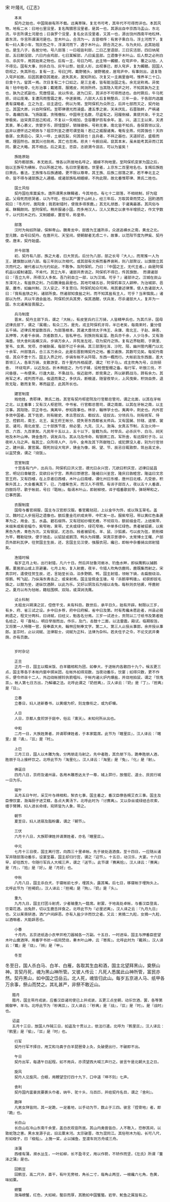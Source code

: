 宋  叶隆礼《辽志》
 



        本末 
        契丹之始也，中国简册有所不载。远夷草昧，复无书可考，其年代不可得而详也。本其风物，地有二水：曰地乜里没里，复名陶猥思没里者，是其一也，其源出自中京西马盂山，东北流，华言所谓土河是也；曰袅罗个没里，复名女古没里者，又其一也，源出饶州西南平地松林，直东流，华言所谓潢河是也。至木叶山，合流为一。古昔相传：有男子乘白马，浮土河而下，复有一妇人乘小车，驾灰色之牛，浮潢河而下，遇于木叶山，顾合流之水，与为夫妇，此其始祖也。是生八子，各居分地，号八部落：一曰祖皆利部，二曰乙室语部，三曰实活部，四曰纳尾部，五曰颠没部，六曰内会鸡部，七曰某解部，八曰奚昷部。立遗像于木叶山，后人祭之必刑白马、杀灰牛，用其始来之物也。后有一主，号曰乃呵，此主特一髑髅，在穹庐中，覆之以毡，人不得见。国有大事，则杀白马、灰牛以祭，始变人形，出视事已，即入穹庐，复为髑髅。因国人窃视之，失其所在。复有一主，号曰呵，戴野猪头，披野猪皮，居穹庐中，有事则出，退复隐入穹庐如故。后因其妻窃其猪皮，遂失其夫，莫知所如。次复又一主画里昏呵，惟养羊二十口，日食十九，留其一焉。次日复有二十口如之。是三主者，皆有能治国之名，余无足称焉。异矣哉！毡中枯骨，化形治事；戴猪首、服猪皮，罔测所终。当其隐入穹庐之时，不知其孰为之主也，孰为之贰副也。荒唐怪诞，讹以传讹，遂为口实，其详亦不可得而诘也。自时厥后，牛马死损，词讼庞淹，复遭风雨雪霜之害，中遂衰微。八部大人后复稍整兵，三年一会，于各部内选雄勇有谋略者，立之为主，旧主退位，例以为常。至阿保机为众所立，后并七部而灭之，契丹始立。其国大原，兴自阿保机。至耶律德光而浸盛。遭五季之衰，天未厌乱，石晋胎衅，产祸诸华，毒痡四海，飞扬跋扈，贪残僭拟，中国帝王名数，尽盗有之。冠履倒植，熏莸共染，干戈之惨极矣。迨宋真宗屈己和戎，不复以一矢相加，含容覆护百有余年。圣、兴、道三主以来，天诱其衷，革心慕义，贪婪岁币，顾惜盟好，销锋寝柝，号称无事，南北皆不知兵，各保首领以没，兹非以德怀远之明效与？祖宗列圣之德可谓至哉！若辽之威服诸夷，奄有全燕，何其强也！天祚昏孱，女真启心，深入一呼，土崩瓦裂，何其弱也！且兵者，不祥之器也，天道好还，盛极而微，理固然也。故其兴也勃焉，其亡也忽焉。悲夫！今摭旧闻，裒其本末，虽未能考其异而订其同，要之大略，其不相远。后之英主、忠臣，志欲溯今洄古，可以为鉴矣！

        族姓原始
        契丹都部族，本无姓氏，惟各以所居地名呼之，婚嫁不拘地里。至阿保机变家为国之后，始以王族号为横帐，仍以所居之地，名曰世里着姓。世里者，上京东二百里地名也。复赐后族姓曰萧氏。番法，王族惟与后族通婚，更不限以尊卑，其王族、后族二部落之家，若不奉北主之命，皆不得与诸部族之人通婚。或诸部族私相婚嫁，不拘此限，故北番惟耶律、萧氏二姓也。

        国土风俗
        契丹国在库莫奚东。唐所谓黑水靺鞨者，今其地也。有七十二部落，不相统制，好为寇盗。父母死而悲哭者，以为不旺，但以其尸置于山树上，经三年后，方取其骨而焚之。因酌酒而祝曰：『冬月时，面阳食；我若射猎时，使我多得豕鹿。』其无礼顽嚣，于诸夷最甚。其风俗与奚、靺鞨颇同。至阿保机，稍并服诸小国，而多用汉人。汉人又教之以隶书半增损之，作文字数千，以代刻木之约。又制婚嫁，置官号，称皇帝。

        部落 
        汉时为匈奴所破，保鲜卑山。魏青龙中，部酋为王雄所杀，众遂逃横水之南，黄龙之北。至元魏，自号曰契丹。在唐开元、天宝间，使朝献者无虑二十。故事，以范阳节度为押奚、契丹使。唐末，契丹始盛。

        并今部落
        初，契丹有八部，族之大者，曰大贺氏。后分为八部，部之长号『大人』，而常推一人为王，建旗鼓以统八部。每三年则以次相代，或其部有灾疾而畜养衰耗，则八部聚议，以旗鼓立其次而代之。被代者以为元约如此，不敢争。及阿保机，乃曰：『中国之王，无代主者。』由是阿保机益以威制诸国，不肯代。其立九年，诸部共责诮之。阿保机不得已，传其旗鼓， 而谓诸部曰：『吾立九年，所得汉人多矣。吾乃别自立一部，以为汉城。可乎？』诸部许之。汉城在炭山东滦河上，有盐铁之利，乃后魏滑盐县是也。其地可植五谷，阿保机率汉人耕种，为治城郭、邑屋、廛市，如幽州制，汉人安之，不复思归。阿保机知众可用，用其妻述律策，使人告诸部大人曰：『我有盐铁之利，诸部所食。然诸部知食盐之利，而不知其盐有主人，可乎？当来犒我。』诸部以为然，共以牛酒会盐池。阿保机伏兵其旁，俟其酒酣，伏兵发，尽杀诸部大人，复并为一国，东北诸夷皆畏服之。

        兵马制度
        晋末，契丹主部下兵，谓之『大帐』，有皮室兵约三万骑，人皆精甲兵也，为其爪牙。国母述律氏部下，谓之『属堋』，有众二万。是先，戎主阿保机牙将，半已老矣，每南来时，量分借五千骑。述律氏常留数百兵，为部落根本。其诸大酋领太子伟王、永康、南北王、子赵、麻答、五押等，大者千余骑，次者数百人，皆私甲也。别族则有奚溜，胜兵亦千余，人少马多。又有渤海酋，领大舍利高模汉兵，步骑万余人，并髡发左衽，窃为契丹之饰。复有近界鞑靼、于厥里、室韦、女真、党项，亦被胁属，每部不过千余骑。其三部落吐浑、沙陀、陌，幽州管内雁门以北十余军、州部落兵，合三五万余众，此是石晋割赂契丹之地。番汉诸族，其数可见矣。每契丹南侵，其众不啻十万。国主入界之时，步骑车帐不从阡陌，东西一概而行。大帐前及东西面，差大首领三人，各率万骑，支散游变，百十里内外相觇逻，谓之『栏子马』。戎主吹角为号，众则顿舍， 环绕穹庐，以近及远。折木稍屈之，为弓子辅，设枪营堑棚之备。每行军，听鼓三伐，不问昏昼，一布便来。行逢大敌，不乘战马，俟近敌师，即竞乘之，所以新羁战马，蹄有余力。其用军之术，成列而不战，俟退而乘之，多伏兵，断粮道，随冒夜举火，上风曳柴，积饷自赍，退败无耻，散而复聚，寒而益坚，此其所长也。

        建官制度
        贱他姓，贵耶律、萧氏二姓。其官有契丹枢密院及行官都总管司，谓之北面，以其在牙帐之北，以主番事；又有汉人枢密院、中书省、行官都总管司，谓之南面，以其在牙帐之南，以主汉事。其阳隐，宗正寺也。夷离毕，参知政事也。林牙，翰林学士也。夷离中，刺史也。内外官多效中国者。其下佐吏，则有敝史、本古思奴古、都奴古、徒奴古。分领兵马，则有统军、侍卫、控鹤司，南王、北王、奚王府王帐分、提失哥东西都省太师兵。又有国舅、钤辖、遥辇、裳衮、诸司，南北皮室、二十部族节度，频必里、九克、汉人、渤海、女真五节制，五治火帅一百、六百、九百家矣。凡民年十五以上，五十以下，皆籍为兵。时举兵，必杀灰牛、白马，祠天地及木叶山神。铸金鱼符，调发兵马。其从马及传命，有银牌二百。军所舍，有远探栏子马，以夜听人马之声。每其立，众所得人户、马牛、金帛及其下所献牲口，或犯罪没入者，别为行官领之，建州县，置官属。既死则设大穹庐，铸金为像，朔、望、节、辰忌日辄致祭，筑台高丈余，以盆焚食，谓之『烧饭』。

        宫室制度
        十宫各有门户，出兵马，阿保机曰洪义宫，德光曰永兴宫，兀欲曰积庆宫，述律曰延昌宫，明记曰章敏宫，突欲曰长宁宫，燕燕曰崇德宫，隆绪曰兴圣宫，隆庆曰敦睦宫，隆运曰文忠宫王府。又有四楼，在上京者曰西楼，木叶山曰南楼，谓化州曰东楼，唐州曰北楼。凡受册，积柴升其上，大会番夷其下，已，乃燔柴告天，而汉人不得预。有诨子部百人，夜以五十人番直，四鼓将尽，歌于帐前，号曰『聒帐』。每谒木叶山，即射柳枝，诨子唱番歌前导，弹胡琴和之，已事而罢。

        衣服制度
        国母与番官胡服，国主与汉官即汉服。番官戴毡冠，上以金华为饰，或以珠玉翠毛。盖汉、魏时辽人步摇冠之遗像也。额后重金花织成夹带，中贮发一总。服紫窄冠，带以黄红色条裹革为之，用金、玉、水晶、碧石缀饰。又有冠如纱帽无檐，不彻双马，额前缀金花，上结紫带，末缀朱或紫皂幅巾，紫窄袍，束带。丈夫或绿巾，绿花窄袍，中单多红绿色。贵者被貂裘，以紫黑色为贵，青色为次。又有银鼠，尤洁白。贱者被貂毛、羊、鼠、沙狐裘。弓以皮为弦，箭削楪为竿，韄勒轻快，便于驰走。以貂鼠或鹅顶、鸭头为捍腰。宋真宗景德中，太常博士王曙、户部员外郎利瓦伊，往贺国主生辰，还，言国主见汉使，强服衣冠，纔已，即帐中杂番骑出郊射猎矣。

        渔猎时候
        每岁正月上旬，出行射猎，凡六十日。然后并挞鲁河凿冰、钓鱼水畔，即纵鹰鹘以捕鹅雁。夏居炭山或上京避暑。七月上旬，复入射鹿，夜半，令猎人吹角仿鹿鸣，鹿既集而射之。宋真宗时，遣使往贺生辰，还，言始至长泊，泊多野鹅、鸭，国主射猎，领帐下骑，击扁鼓绕泊，惊鹅、鸭飞起，乃纵海东青击之，或亲射焉。国主皆佩金玉锥，号『杀鹅宰鸭锥』。初获即拔毛插之，以鼓为坐，遂纵饮酒醉，以此为乐。又好以铜及石为槌以击兔。每秋则衣毡裘，呼鹿射之。夏月以布为毡帐，籍毯围棋、双陆，或深涧洗鹰。

        试士科制
        太祖龙兴朔漠之区，倥偬干戈，未有科目。数世后，承平日久，始有开辟。制限以三岁，有乡、府、省三试之设。乡中曰乡荐，府中曰府解，省中曰及第。时有秀纔未愿赴者，州县必报刷遗之，程文分两科，曰诗赋，曰经义，魁各名分焉。三岁一试进士，贡院以二寸纸书及第者姓名给之，号『喜帖』。明日举按而出，作乐，及门，击鼓十二面，以法雷震。殿试，临期取旨，又将第一人特赠一官，授奉直大夫、翰林应制奉文字。第二人、第三人止授从事郎，余并授从事郎。圣宗时，止以词赋、法律取士，词赋为正科，法律为杂科。若夫任子之令，不论文武并奏荫，亦有员数。


        岁时杂记

        正旦
        正月一日，国主以糯米饭、白羊髓相和为团，如拳大，于逐帐内各散四十九个。候五更三点，国主等各于本帐内窗中掷米团，在帐外如得双数，当夜动番乐，饮宴；如得只数，更不作乐，便令师巫十二人，外边绕帐撼铃执箭唱叫，于帐内诸火炉内爆盐，并烧地拍鼠，谓之『惊鬼祟』。帐人第七日方出，乃解禳之法。北呼此谓之『奶担离』，汉人译云：『奶』是『丁』，『担离』是『日』。

        立春
        立春日，妇人进新春书，以黄缯为帜，刻龙像衔之，或为虾蟆。 

        人日
        人日，京都人食煎饼于庭中，俗云『熏天』。未知何所从出也。 

        中和
        二月一日，大族姓萧者，并请耶律姓者，于本家筵席。此节为『瞎里叵』，汉人译云：『瞎里』是『请』，『叵』是『时』。 

        上巳
        三月三日，国人以木雕为兔，分两朋走马射之。先中者胜，其负朋下马，跪奉胜朋人酒，胜朋于马上接杯饮之。北呼此节为『淘里化』，汉人译云：『淘里』是『兔』，『化』是『射』。

        佛诞日
        四月八日，京府及诸州县，各用木雕悉达太子一尊，城上羿行，放僧尼、道士、庶民行城一日为乐。

        端午
        五月五日午时，采艾叶与绵相和，絮衣七事，国主着之，番汉臣僚各赐艾衣三事。国主及臣僚饮宴，渤海厨子进艾糕，各点大黄汤下。北呼此时为『讨赛离』。又以杂丝或绿结合欢索，缠于臂膊，妇人进长命缕，宛转皆为人象，带之。

        朝节
        夏至日，妇人进扇及脂粉囊，谓之『朝节』。

        三伏
        六月十八日，大族耶律姓并请萧姓者，亦名『瞎里叵』。

        中元
        七月十三日夜，国主离行宫，向西三十里卓帐。先于彼处造酒食。至十四日，一应随从诸军并随部落动番乐，设宴至暮，国主却归行宫，谓之『迎节』。十五日，动汉乐，大宴。十六日早，却往西方，令随行军兵人大喊三声，谓之『送节』。此节谓『赛离拾』，汉人译云：『赛离』是『月』，『拾』是『好』。是『月好』也。

        中秋
        八月八日，国主杀白犬，于寝帐前七步，埋其头，露其嘴。后七日，移寝帐于埋狗头上。北呼此节为『担褐奶』，汉人译云：『担褐』是『狗』，『奶』是『头』。

        重九
        九月九日，国主打团斗射虎，少者输重九一筵席。射罢，于地高处卓帐，与番汉臣登高，饮菊花酒。出兔肝，切以生鹿舌拌食之。北呼此节为『必里迟离』，汉人译之云：『九月九日』也。又以茱萸研酒，洒门户间辟恶。亦有入盐少许而饮之者。又云：男摘二九粒，女摘一九粒，以酒咽者，大能辟恶也。

        小春
        十月内，五京进纸造小衣甲并枪刀器械各一万副。十五日，一时进垛，国主与押番臣密望木叶山奠酒拜，用番字书状一纸同焚烧，奏木叶山神，云『寄库』。北呼此时为『戴辨』，汉人译云：『戴』是『烧』，『辨』是『甲』。

        冬至
冬至日，国人杀白马、白羊、白雁，各取其生血和酒，国主北望拜黑山，奠祭山神。言契丹死，魂为黑山神所管。又彼人传云：凡死人悉属此山神所管，富民亦然。契丹黑山，如中国之岱岳云。北人死，魂皆归此山。每岁五京进人马、纸甲各万余事，祭山而焚之。其礼甚严，非祭不敢近山。
 
       腊月
       腊月，国主带月戎装，应番汉臣诸司使已上并戎装，五更三点坐朝，动乐饮酒，罢，各等第赐御甲、羊马。北呼此节为『粆离叵』，汉人译云：『粆离』是『战』，『叵』是『时』。是『战时』也。

       诏盗
       五月十三日，放国人作贼三日，如盗及十贯以上，依法行遣。北呼为『鹘里叵』，汉人译云：『鹘里』是『偷』，『叵』是『时』也。

        行军
        契丹行军不择日，用艾和马粪于白羊琵琶骨上灸，灸破便出行，不破即不出。

        午日
        契丹出军，每遇午日起程。如不用兵，亦须望西大喊三声行之。彼言午是北朝大主之日。

        旋风
        契丹人见旋风，合眼，用鞭望空打四十九下，口中道『坤不刻』七声。

        舍利
        契丹国内富豪民要裹头巾者，纳牛、驼十头，马百匹，并给契丹名目，谓之『舍利』。

        跪拜
        凡男女拜皆同，其一足跪，一足着地，以手动为节，数止于三四。彼言『捏骨地』者，即『跪』也。

        长白山
        长白山在冷山东南千余里，盖白衣观音所居。其山内禽兽皆白，人不敢入，恐秽其间，以致蛇虺之害。黑水发源于此，旧云粟末河。太宗破晋，改为混同江。其俗刳木为船，长可八尺，形如梭子，曰『梭船』。上施一桨，止以捕鱼，至渡车则方舟或三舟。

        泽蒲
        西楼有蒲，濒水丛生，一叶如柳，长不盈寻丈，用以作箭，不矫作而坚，《左氏》所谓『董泽之蒲』是也。

        回鹘豆
        回鹘豆，高二尺许，直干，有叶无旁枝，角长二寸，每角止两豆，一根纔六七角，色黄，味如粟。

        螃蟹
        渤海螃蟹，红色，大如碗，螯巨而厚，其脆如中国蟹螯。岩举、鮀鱼之属皆有之。
